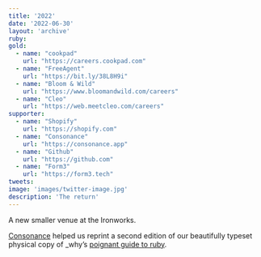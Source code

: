 ```yaml
---
title: '2022'
date: '2022-06-30'
layout: 'archive'
ruby:
gold:
  - name: "cookpad"
    url: "https://careers.cookpad.com"
  - name: "FreeAgent"
    url: "https://bit.ly/38L8H9i"
  - name: "Bloom & Wild"
    url: "https://www.bloomandwild.com/careers"
  - name: "Cleo"
    url: "https://web.meetcleo.com/careers"
supporter:
  - name: "Shopify"
    url: "https://shopify.com"
  - name: "Consonance"
    url: "https://consonance.app"
  - name: "Github"
    url: "https://github.com"
  - name: "Form3"
    url: "https://form3.tech"
tweets:
image: 'images/twitter-image.jpg'
description: 'The return'
---
```


A new smaller venue at the Ironworks.

[Consonance](https://www.consonance.app) helped us reprint a second edition of our beautifully typeset physical copy of _why’s [poignant guide to ruby](https://poignant.guide).

